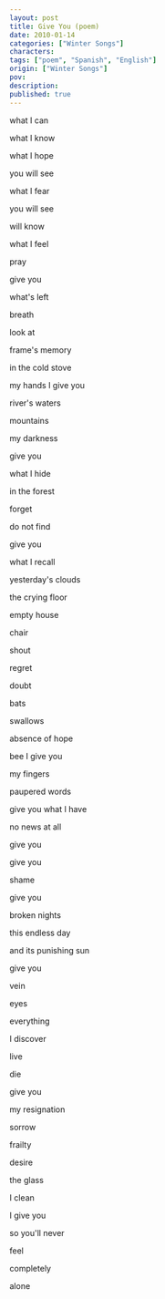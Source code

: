 ```yaml
---
layout: post
title: Give You (poem)
date: 2010-01-14
categories: ["Winter Songs"]
characters: 
tags: ["poem", "Spanish", "English"]
origin: ["Winter Songs"]
pov: 
description: 
published: true
---
```


what I can

what I know

what I hope

you will see

what I fear

you will see

will know

what I feel

pray

give you

what's left

breath

look at

frame's memory

in the cold stove

my hands I give you

river's waters

mountains

my darkness

give you

what I hide

in the forest

forget

do not find

give you

what I recall

yesterday's clouds

the crying floor

empty house

chair

shout

regret

doubt

bats

swallows

absence of hope

bee I give you

my fingers

paupered words

give you what I have

no news at all

give you

give you

shame

give you

broken nights

this endless day

and its punishing sun

give you

vein

eyes

everything

I discover

live

die

give you

my resignation

sorrow

frailty

desire

the glass

I clean 

I give you

so you'll never

feel 

completely

alone
